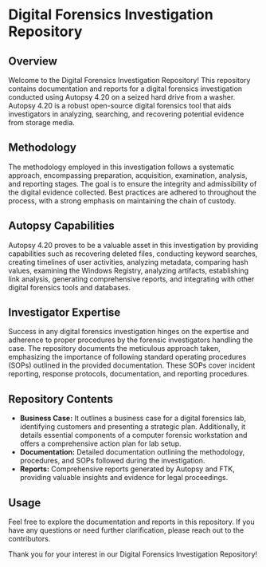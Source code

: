 # Digital Forensics Investigation Repository

## Overview
Welcome to the Digital Forensics Investigation Repository! This repository contains documentation and reports for a digital forensics investigation conducted using Autopsy 4.20 on a seized hard drive from a washer. Autopsy 4.20 is a robust open-source digital forensics tool that aids investigators in analyzing, searching, and recovering potential evidence from storage media.

## Methodology
The methodology employed in this investigation follows a systematic approach, encompassing preparation, acquisition, examination, analysis, and reporting stages. The goal is to ensure the integrity and admissibility of the digital evidence collected. Best practices are adhered to throughout the process, with a strong emphasis on maintaining the chain of custody.

## Autopsy Capabilities
Autopsy 4.20 proves to be a valuable asset in this investigation by providing capabilities such as recovering deleted files, conducting keyword searches, creating timelines of user activities, analyzing metadata, comparing hash values, examining the Windows Registry, analyzing artifacts, establishing link analysis, generating comprehensive reports, and integrating with other digital forensics tools and databases.

## Investigator Expertise
Success in any digital forensics investigation hinges on the expertise and adherence to proper procedures by the forensic investigators handling the case. The repository documents the meticulous approach taken, emphasizing the importance of following standard operating procedures (SOPs) outlined in the provided documentation. These SOPs cover incident reporting, response protocols, documentation, and reporting procedures.

## Repository Contents
- **Business Case:** It outlines a business case for a digital forensics lab, identifying customers and presenting a strategic plan. Additionally, it details essential components of a computer forensic workstation and offers a comprehensive action plan for lab setup.
- **Documentation:** Detailed documentation outlining the methodology, procedures, and SOPs followed during the investigation.
- **Reports:** Comprehensive reports generated by Autopsy and FTK, providing valuable insights and evidence for legal proceedings.

## Usage
Feel free to explore the documentation and reports in this repository. If you have any questions or need further clarification, please reach out to the contributors.

Thank you for your interest in our Digital Forensics Investigation Repository!
